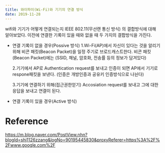 ```yaml
---
title: 와이파이(Wi-Fi)와 기기의 연결 방식
date: 2019-11-28
---
```


wifi와 기기가 어떻게 연결되는지 IEEE 802.11(무선랜 통신 방식) 의 결합방식에 대해 알아보았다.
이전에 연결한 기록이 있을 때와 없을 때 두 가지의 결합방식을 가진다.

- 연결 기록이 없을 경우(Possive 방식)
  1.Wi-Fi(AP)에서 자신이 있다는 것을 알리기 위해 비콘 패킷(Beacon Packet)을 일정 주기로 브로드캐스트한다.
   비콘 패킷(Beacon Packet)에는 (SSID, 채널, 암호화, 전송률 등의 정보가 담겨있다)
   
  2.기기에서 AP로 Authentication request를 보내고 인증이 되면 AP에서 기기로 respone패킷을 보낸다.
  (인증은 개방인증과 공유키 인증방식으로 나뉜다)
  
  3.기기에 연결하기 위해(접근권한얻기) Accosiation request를 보내고 그에 대한 응답을 보내고 연결이 된다.
  
- 연결 기록이 있을 경우(Active 방식)










# Reference
<https://m.blog.naver.com/PostView.nhn?blogId=shj1126zzang&logNo=90195445830&proxyReferer=https%3A%2F%2Fwww.google.com%2F>
